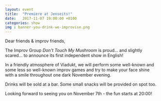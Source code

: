 ```yaml
---
layout: event
title:  "Premiere at Jenseits!"
date:   2017-11-07 19:00:00 +0100
categories: show
img : banner-you-drink-we-improvise.png
---
```

Dear friends & improv friends,

The Improv Group *Don't Touch My Mushroom* is proud... and slightly scared... to
announce its first independent show in English!
<!--more-->
In a friendly atmosphere of Viadukt, we will perform some well-known and some
less so well-known improv games and try to make your face shine with a smile
throughout one dark November evening.

Drinks will be sold at a bar. Some small snacks will be provided on spot too.

Looking forward to seeing you on November 7th - the fun starts at 20:00!
